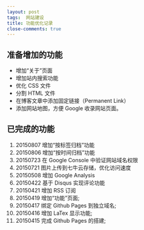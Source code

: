 ```yaml
---
layout: post
tags:  网站建设
title: 功能优化记录
close-comments: true
---
```


## 准备增加的功能

+ 增加“关于”页面
+ 增加站内搜索功能
+ 优化 CSS 文件
+ 分割 HTML 文件
+ 在博客文章中添加固定链接（Permanent Link）
+ 添加网站地图，方便 Google 收录网站页面。  

## 已完成的功能

1. 20150807 增加“按标签归档”功能
1. 20150806 增加“按时间归档”功能
1. 20150723 在 Google Console 中验证网站域名权限
1. 20150721 图片上传到七牛云存储，优化访问速度
1. 20150508 增加 Google Analysis
1. 20150422 基于 Disqus 实现评论功能
1. 20150421 增加 RSS 订阅
1. 20150419 增加“功能”页面;
1. 20150417 绑定 Github Pages 到独立域名;
1. 20150416 增加 LaTex 显示功能;
1. 20150415 完成 Github Pages 的搭建;
